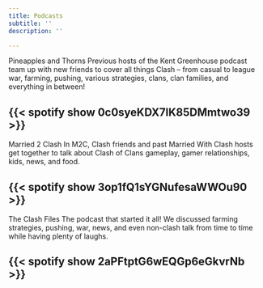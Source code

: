 ```yaml
---
title: Podcasts
subtitle: ''
description: ''

---
```

Pineapples and Thorns
Previous hosts of the Kent Greenhouse podcast team up with new friends to cover all things Clash – from casual to league war, farming, pushing, various strategies, clans, clan families, and everything in between!

{{< spotify show 0c0syeKDX7lK85DMmtwo39 >}}
---
Married 2 Clash
In M2C, Clash friends and past Married With Clash hosts get together to talk about Clash of Clans gameplay, gamer relationships, kids, news, and food. 

{{< spotify show 3op1fQ1sYGNufesaWWOu90 >}}
---
The Clash Files
The podcast that started it all! We discussed farming strategies, pushing, war, news, and even non-clash talk from time to time while having plenty of laughs. 

{{< spotify show 2aPFtptG6wEQGp6eGkvrNb >}}
---
